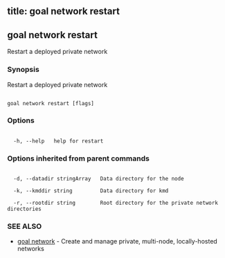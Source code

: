 title: goal network restart
---
## goal network restart



Restart a deployed private network



### Synopsis



Restart a deployed private network



```

goal network restart [flags]

```



### Options



```

  -h, --help   help for restart

```



### Options inherited from parent commands



```

  -d, --datadir stringArray   Data directory for the node

  -k, --kmddir string         Data directory for kmd

  -r, --rootdir string        Root directory for the private network directories

```



### SEE ALSO



* [goal network](../../network/network/)	 - Create and manage private, multi-node, locally-hosted networks



